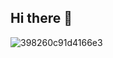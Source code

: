 ## Hi there 👋
![398260c91d4166e3](https://github.com/user-attachments/assets/c0bfbe0d-3ef1-4d67-bf6d-9265d519ecfe)

<!--
**cheaheekyung/cheaheekyung** is a ✨ _special_ ✨ repository because its `README.md` (this file) appears on your GitHub profile.

Here are some ideas to get you started:

- 🔭 I’m currently working on ...
- 🌱 I’m currently learning ...
- 👯 I’m looking to collaborate on ...
- 🤔 I’m looking for help with ...
- 💬 Ask me about ...
- 📫 How to reach me: ...
- 😄 Pronouns: ...
- ⚡ Fun fact: ...
-->
